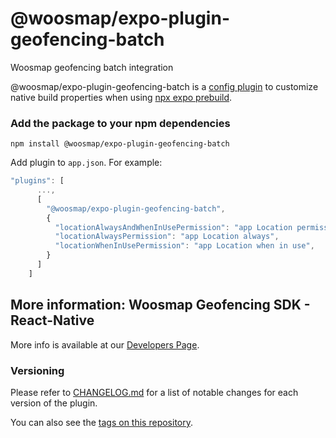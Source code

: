 # @woosmap/expo-plugin-geofencing-batch

Woosmap geofencing batch integration

@woosmap/expo-plugin-geofencing-batch is a [config plugin](https://docs.expo.dev/config-plugins/introduction/) to customize native build properties when using [npx expo prebuild](https://docs.expo.dev/workflow/prebuild/).


### Add the package to your npm dependencies

```
npm install @woosmap/expo-plugin-geofencing-batch
```

Add plugin to `app.json`. For example:

``` javascript
"plugins": [
      ...,
      [
        "@woosmap/expo-plugin-geofencing-batch",
        {
          "locationAlwaysAndWhenInUsePermission": "app Location permission",
          "locationAlwaysPermission": "app Location always",
          "locationWhenInUsePermission": "app Location when in use",
        }
      ]
    ]
```

## More information:  Woosmap Geofencing SDK - React-Native
More info is available at our [Developers Page](https://developers.woosmap.com/products/geofencing-sdk/react-native-plugin/guides/setup/).


### Versioning
Please refer to [CHANGELOG.md](https://github.com/Woosmap/expo_plugin_geofencing_batch/blob/main/whatsnew.md) for a list of notable changes for each version of the plugin.

You can also see the [tags on this repository](https://github.com/Woosmap/expo_plugin_geofencing_batch/releases).
